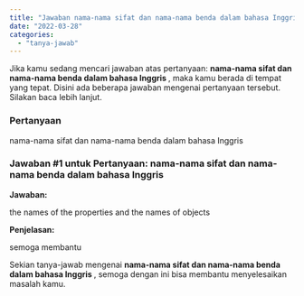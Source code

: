 ```yaml
---
title: "Jawaban nama-nama sifat dan nama-nama benda dalam bahasa Inggris ​"
date: "2022-03-28"
categories: 
  - "tanya-jawab"
---
```


Jika kamu sedang mencari jawaban atas pertanyaan: **nama-nama sifat dan nama-nama benda dalam bahasa Inggris ​**, maka kamu berada di tempat yang tepat. Disini ada beberapa jawaban mengenai pertanyaan tersebut. Silakan baca lebih lanjut.

### Pertanyaan

nama-nama sifat dan nama-nama benda dalam bahasa Inggris ​

### Jawaban #1 untuk Pertanyaan: nama-nama sifat dan nama-nama benda dalam bahasa Inggris ​

**Jawaban:**

the names of the properties and the names of objects

**Penjelasan:**

semoga membantu

Sekian tanya-jawab mengenai **nama-nama sifat dan nama-nama benda dalam bahasa Inggris ​**, semoga dengan ini bisa membantu menyelesaikan masalah kamu.
